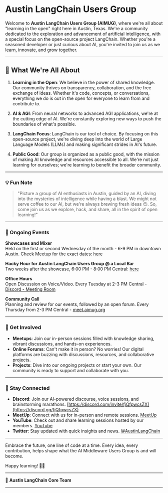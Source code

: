 
# Austin LangChain Users Group

Welcome to **Austin LangChain Users Group (AIMUG)**, where we're all about "learning in the open" right here in Austin, Texas. We're a community dedicated to the exploration and advancement of artificial intelligence, with a special focus on the open-source project LangChain. Whether you're a seasoned developer or just curious about AI, you're invited to join us as we learn, innovate, and grow together.

---

## 🚀 What We're All About

1. **Learning in the Open**: We believe in the power of shared knowledge. Our community thrives on transparency, collaboration, and the free exchange of ideas. Whether it's code, concepts, or conversations, everything we do is out in the open for everyone to learn from and contribute to.
   
2. **AI & AGI**: From neural networks to advanced AGI applications, we're at the cutting edge of AI. We're constantly exploring new ways to push the boundaries of what's possible.
   
3. **LangChain Focus**: LangChain is our tool of choice. By focusing on this open-source project, we're diving deep into the world of Large Language Models (LLMs) and making significant strides in AI's future.
   
4. **Public Good**: Our group is organized as a public good, with the mission of making AI knowledge and resources accessible to all. We're not just learning for ourselves; we're learning to benefit the broader community.

---

### 💡 Fun Note
>
> "Picture a group of AI enthusiasts in Austin, guided by an AI, diving into the mysteries of intelligence while having a blast. We might not serve coffee to our AI, but we're always brewing fresh ideas 😉. So, come join us as we explore, hack, and share, all in the spirit of open learning!"

---

### 📅 Ongoing Events

**Showcases and Mixer**  
Held on the first or second Wednesday of the month - 6-9 PM in downtown Austin. Check Meetup for the exact dates: [here](https://www.meetup.com/austin-langchain-ai-group/)

**Hacky Hour for Austin LangChain Users Group @ a Local Bar**  
Two weeks after the showcase, 6:00 PM - 8:00 PM Central: [here](https://www.meetup.com/austin-langchain-ai-group/events/300593457/)

**Office Hours**  
Open Discussion on Voice/Video. Every Tuesday at 2-3 PM Central - [Discord - Meeting Room](https://discord.gg/fjQfpwcsZX)

**Community Call**  
Planning and review for our events, followed by an open forum. Every Thursday from 2-3 PM Central - [meet.aimug.org](https://meet.aimug.org/session/1b5321b1-e360-4b4a-bc33-9307dc4782de)

---

### 🤝 Get Involved

- **Meetups**: Join our in-person sessions filled with knowledge sharing, vibrant discussions, and hands-on experiences.
- **Online Forums**: Can't make it in person? No worries! Our digital platforms are buzzing with discussions, resources, and collaborative projects.
- **Projects**: Dive into our ongoing projects or start your own. Our community is ready to support and collaborate with you.

---

### 📣 Stay Connected

- **Discord**: Join our AI-powered discourse, voice sessions, and brainstorming marathons. [https://discord.com/invite/fjQfpwcsZX](https://discord.gg/fjQfpwcsZX)
- **MeetUp**: Connect with us for in-person and remote sessions. [MeetUp](https://www.meetup.com/austin-langchain-ai-group/)
- **YouTube**: Check out and share learning sessions hosted by our members. [YouTube](https://www.youtube.com/channel/UC03IXA4KU6hOQ_3YPTbS0ig)
- **Twitter**: Stay updated with quick insights and news. [@AustinLangChain](https://twitter.com/AustinLangChain)

---

Embrace the future, one line of code at a time. Every idea, every contribution, helps shape what the AI Middleware Users Group is and will become.

Happy learning! 🚀🌟

---

👥 **Austin LangChain Core Team**

---

